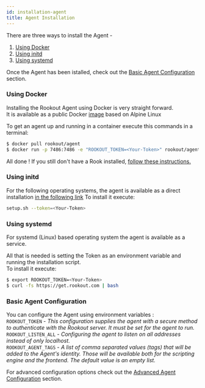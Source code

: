 ```yaml
---
id: installation-agent
title: Agent Installation
---
```



There are three ways to install the Agent -  
1. [Using Docker](#using-docker)
2. [Using initd](#using-initd)
3. [Using systemd](#using-systemd)

Once the Agent has been istalled, check out the [Basic Agent Configuration](#basic-agent-configuration) section.

### Using Docker

Installing the Rookout Agent using Docker is very straight forward.  
It is available as a public Docker [image](https://hub.docker.com/r/rookout/agent/) based on Alpine Linux

To get an agent up and running in a container execute this commands in a terminal:
```bash
$ docker pull rookout/agent
$ docker run -p 7486:7486 -e "ROOKOUT_TOKEN=<Your-Token>" rookout/agent
```

All done ! If you still don't have a Rook installed, [follow these instructions.](#installing-a-rook)

### Using initd

For the following operating systems, the agent is available as a direct installation [in the following link](https://get.rookout.com/setup.sh)
To install it execute:
```bash
setup.sh --token=<Your-Token>
```

### Using systemd

For systemd (Linux) based operating system the agent is available as a service. 

All that is needed is setting the Token as an environment variable and running the installation script.  
To install it execute:
```bash
$ export ROOKOUT_TOKEN=<Your-Token>
$ curl -fs https://get.rookout.com | bash
```

### Basic Agent Configuration

You can configure the Agent using environment variables :  
`ROOKOUT_TOKEN` - *This configuration supplies the agent with a secure method to authenticate with the Rookout server.
                   It must be set for the agent to run.*  
`ROOKOUT_LISTEN_ALL` - *Configuring the agent to listen on all addresses instead of only localhost.*  
`ROOKOUT_AGENT_TAGS` - *A list of comma separated values (tags) that will be added to the Agent's identity.
                        Those will be available both for the scripting engine and the frontend.
                        The default value is an empty list.*

For advanced configuration options check out the [Advanced Agent Configuration](agent.md) section.
